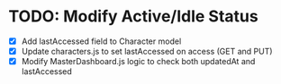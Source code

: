 # TODO: Modify Active/Idle Status

- [x] Add lastAccessed field to Character model
- [x] Update characters.js to set lastAccessed on access (GET and PUT)
- [x] Modify MasterDashboard.js logic to check both updatedAt and lastAccessed
